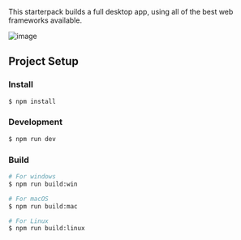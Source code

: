 This starterpack builds a full desktop app, using all of the best web frameworks available.

![image](https://github.com/user-attachments/assets/f00683f3-9f18-4796-aa78-235d506f55b1)


## Project Setup

### Install

```bash
$ npm install
```

### Development

```bash
$ npm run dev
```

### Build

```bash
# For windows
$ npm run build:win

# For macOS
$ npm run build:mac

# For Linux
$ npm run build:linux
```

